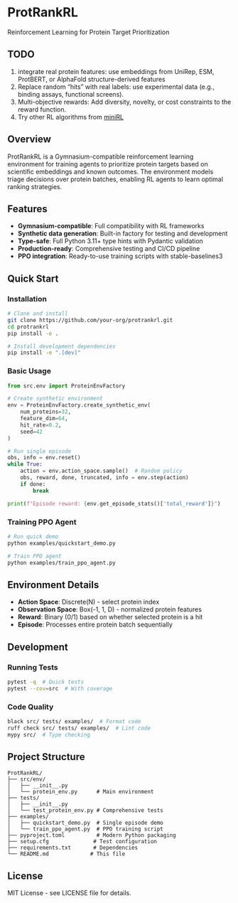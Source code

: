 # ProtRankRL

Reinforcement Learning for Protein Target Prioritization

## TODO
1. integrate real protein features: use embeddings from UniRep, ESM, ProtBERT, or AlphaFold structure-derived features
2. Replace random “hits” with real labels: use experimental data (e.g., binding assays, functional screens).
3. Multi-objective rewards: Add diversity, novelty, or cost constraints to the reward function.
4. Try other RL algorithms from [miniRL](https://github.com/seungeunrho/minimalRL)

## Overview

ProtRankRL is a Gymnasium-compatible reinforcement learning environment for training agents to prioritize protein targets based on scientific embeddings and known outcomes. The environment models triage decisions over protein batches, enabling RL agents to learn optimal ranking strategies.

## Features

- **Gymnasium-compatible**: Full compatibility with RL frameworks
- **Synthetic data generation**: Built-in factory for testing and development
- **Type-safe**: Full Python 3.11+ type hints with Pydantic validation
- **Production-ready**: Comprehensive testing and CI/CD pipeline
- **PPO integration**: Ready-to-use training scripts with stable-baselines3

## Quick Start

### Installation

```bash
# Clone and install
git clone https://github.com/your-org/protrankrl.git
cd protrankrl
pip install -e .

# Install development dependencies
pip install -e ".[dev]"
```

### Basic Usage

```python
from src.env import ProteinEnvFactory

# Create synthetic environment
env = ProteinEnvFactory.create_synthetic_env(
    num_proteins=32,
    feature_dim=64,
    hit_rate=0.2,
    seed=42
)

# Run single episode
obs, info = env.reset()
while True:
    action = env.action_space.sample()  # Random policy
    obs, reward, done, truncated, info = env.step(action)
    if done:
        break

print(f"Episode reward: {env.get_episode_stats()['total_reward']}")
```

### Training PPO Agent

```bash
# Run quick demo
python examples/quickstart_demo.py

# Train PPO agent
python examples/train_ppo_agent.py
```

## Environment Details

- **Action Space**: Discrete(N) - select protein index
- **Observation Space**: Box(-1, 1, D) - normalized protein features
- **Reward**: Binary (0/1) based on whether selected protein is a hit
- **Episode**: Processes entire protein batch sequentially

## Development

### Running Tests

```bash
pytest -q  # Quick tests
pytest --cov=src  # With coverage
```

### Code Quality

```bash
black src/ tests/ examples/  # Format code
ruff check src/ tests/ examples/  # Lint code
mypy src/  # Type checking
```

## Project Structure

```
ProtRankRL/
├── src/env/
│   ├── __init__.py
│   └── protein_env.py      # Main environment
├── tests/
│   ├── __init__.py
│   └── test_protein_env.py # Comprehensive tests
├── examples/
│   ├── quickstart_demo.py  # Single episode demo
│   └── train_ppo_agent.py  # PPO training script
├── pyproject.toml          # Modern Python packaging
├── setup.cfg              # Test configuration
├── requirements.txt       # Dependencies
└── README.md             # This file
```

## License

MIT License - see LICENSE file for details.